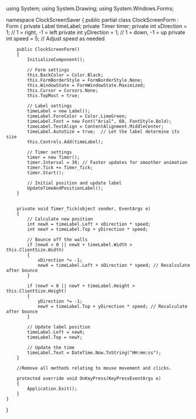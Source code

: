 using System;
using System.Drawing;
using System.Windows.Forms;

namespace ClockScreenSaver
{
    public partial class ClockScreenForm : Form
    {
        private Label timeLabel;
        private Timer timer;
        private int xDirection = 1; // 1 = right, -1 = left
        private int yDirection = 1; // 1 = down, -1 = up
        private int speed = 5; // Adjust speed as needed

        public ClockScreenForm()
        {
            InitializeComponent();

            // Form settings
            this.BackColor = Color.Black;
            this.FormBorderStyle = FormBorderStyle.None;
            this.WindowState = FormWindowState.Maximized;
            this.Cursor = Cursors.None;
            this.TopMost = true;

            // Label settings
            timeLabel = new Label();
            timeLabel.ForeColor = Color.LimeGreen;
            timeLabel.Font = new Font("Arial", 60, FontStyle.Bold);
            timeLabel.TextAlign = ContentAlignment.MiddleCenter;
            timeLabel.AutoSize = true;  // Let the label determine its size
            this.Controls.Add(timeLabel);

            // Timer settings
            timer = new Timer();
            timer.Interval = 30; // Faster updates for smoother animation
            timer.Tick += Timer_Tick;
            timer.Start();

            // Initial position and update label
            UpdateTimeAndPositionLabel();
        }


        private void Timer_Tick(object sender, EventArgs e)
        {
            // Calculate new position
            int newX = timeLabel.Left + xDirection * speed;
            int newY = timeLabel.Top + yDirection * speed;

            // Bounce off the walls
            if (newX < 0 || newX + timeLabel.Width > this.ClientSize.Width)
            {
                xDirection *= -1;
                newX = timeLabel.Left + xDirection * speed; // Recalculate after bounce
            }

            if (newY < 0 || newY + timeLabel.Height > this.ClientSize.Height)
            {
                yDirection *= -1;
                newY = timeLabel.Top + yDirection * speed; // Recalculate after bounce
            }

            // Update label position
            timeLabel.Left = newX;
            timeLabel.Top = newY;

            // Update the time
            timeLabel.Text = DateTime.Now.ToString("HH:mm:ss");
        }

        //Remove all methods relating to mouse movement and clicks.

        protected override void OnKeyPress(KeyPressEventArgs e)
        {
            Application.Exit();
        }
    }
}
